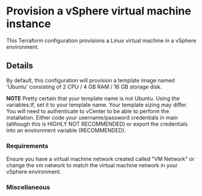 # Provision a vSphere virtual machine instance
This Terraform configuration provisions a Linux virtual machine in a vSphere environment.

## Details
By default, this configuration will provision a template image named 'Ubuntu' consisting of 2 CPU / 4 GB RAM / 16 GB storage disk. 

**NOTE** Pretty certain that your template name is not Ubuntu. Using the variables.tf, set it to your template name. Your template sizing may differ. You will need to authenticate to vCenter to be able to perform the installation. Either code your username/password credentials in main (although this is HIGHLY NOT RECOMMENDED) or export the credentials into an environment variable (RECOMMENDED).

### Requirements

Ensure you have a virtual machine network created called "VM Network" or change the vm network to match the virtual machine network
in your vSphere environment.

### Miscellaneous



